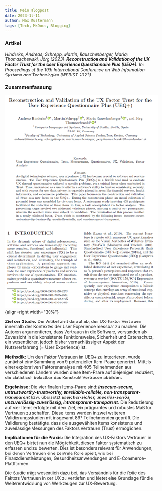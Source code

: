 ```yaml
---
title: Mein Blogpost
date: 2023-11-11
author: Max Mustermann
tags: [Tech, MkDocs, Blogging]
---
```


<h3>Artikel</h3>

*Hinderks, Andreas; Schrepp, Martin; Rauschenberger, Maria; Thomaschewski, Jörg (2023): __Reconstruction and Validation of the UX Factor Trust for the User Experience Questionnaire Plus (UEQ+)__. In: Proceedings of the 19th International Conference on Web Information Systems and Technologies (WEBIST 2023)*



<h3>Zusammenfassung</h3>

![Artikel Factor Trust](assets/2023-article-trust.PNG){align=right width="30%"}

**Ziel der Studie:** Der Artikel zielt darauf ab, den UX-Faktor Vertrauen innerhalb des Kontextes der User Experience messbar zu machen. Die Autoren argumentieren, dass Vertrauen in die Software, verstanden als Zuversicht in die konsistente Funktionsweise, Sicherheit und Datenschutz, ein wesentlicher, jedoch bisher vernachlässigter Aspekt der Nutzererfahrung (= User Experience) ist.

**Methodik:** Um den Faktor Vertrauen im UEQ+ zu integrieren, wurde zunächst eine Sammlung von 9 potenzieller Item-Paare generiert. Mittels einer explorativen Faktorenanalyse mit 405 Teilnehmenden aus verschiedenen Ländern wurden diese Item-Paare auf diejenigen reduziert, die statistisch belastbar das Konstrukt Vertrauen abbilden. 

**Ergebnisse:** Die vier finalen Items-Paare sind: ***insecure-secure, untrustworthy-trustworthy, unreliable-reliable, non-transparent-transparent*** bzw. übersetzt ***unsicher-sicher, unseriös-seriös, unzuverlässig-zuverlässig, intransparent-transparent***. Die Reduzierung auf vier Items erfolgte mit dem Ziel, ein prägnantes und robustes Maß für Vertrauen zu schaffen. Diese Items wurden in zwei weiteren Validierungsstudien mit insgesamt 897 Teilnehmenden geprüft. Die Validierung bestätigte, dass die ausgewählten Items konsistente und zuverlässige Messungen des Faktors Vertrauen (Trust) ermöglichen.

**Implikationen für die Praxis:** Die Integration des UX-Faktors Vertrauen in den UEQ+ bietet nun die Möglichkeit, diesen Faktor systematisch zu erfassen und zu bewerten. Dies ist besonders relevant für Anwendungen, bei denen Vertrauen eine zentrale Rolle spielt, wie bei Finanzdienstleistungen, Gesundheitsanwendungen und E-Commerce-Plattformen.

Die Studie trägt wesentlich dazu bei, das Verständnis für die Rolle des Faktors Vertrauen in der UX zu vertiefen und bietet eine Grundlage für die Weiterentwicklung von Werkzeugen zur UX-Bewertung.


